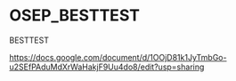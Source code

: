 OSEP_BESTTEST
=============

BESTTEST


https://docs.google.com/document/d/1OOjD81k1JyTmbGo-u2SEfPAduMdXrWaHakjF9Uu4do8/edit?usp=sharing
